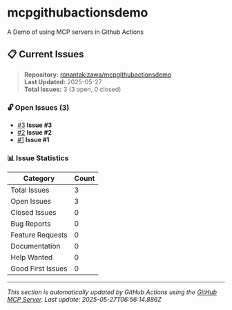 # mcpgithubactionsdemo
A Demo of using MCP servers in Github Actions

## 📋 Current Issues

> **Repository:** [ronantakizawa/mcpgithubactionsdemo](https://github.com/ronantakizawa/mcpgithubactionsdemo)  
> **Last Updated:** 2025-05-27  
> **Total Issues:** 3 (3 open, 0 closed)

### 🔓 Open Issues (3)

- [#3](https://github.com/ronantakizawa/mcpgithubactionsdemo/issues/3) **Issue #3**
- [#2](https://github.com/ronantakizawa/mcpgithubactionsdemo/issues/2) **Issue #2**
- [#1](https://github.com/ronantakizawa/mcpgithubactionsdemo/issues/1) **Issue #1**

### 📊 Issue Statistics

| Category | Count |
|----------|-------|
| Total Issues | 3 |
| Open Issues | 3 |
| Closed Issues | 0 |
| Bug Reports | 0 |
| Feature Requests | 0 |
| Documentation | 0 |
| Help Wanted | 0 |
| Good First Issues | 0 |

---

*This section is automatically updated by GitHub Actions using the [GitHub MCP Server](https://github.com/github/github-mcp-server). Last update: 2025-05-27T06:56:14.886Z*

